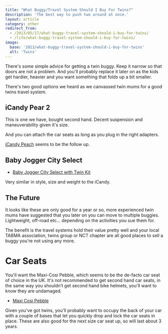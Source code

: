 ```yaml
---
title: "What Buggy/Travel System Should I Buy For Twins?"
description: 'The best way to push two around at once.'
layout: article
category: other
redirect_from:
  - /2013/05/17/what-buggy-travel-system-should-i-buy-for-twins/
  - /life/what-buggy-travel-system-should-i-buy-for-twins/
image:
  base: '2013/what-buggy-travel-system-should-i-buy-for-twins'
  alt: 'Twins'
---
```


There's some simple advice for getting a twin buggy. Keep it narrow so that doors are not a problem. And you'll probably replace it later on as the kids get hardier, heavier and you want something that folds up a bit smaller.

There's two good options we heard as we canvassed twin mums for a good twins travel system.

## iCandy Pear 2

This is one we have, bought second hand. Decent suspension and maneuverability given it's size.

And you can attach the car seats as long as you plug in the right adapters.

[iCandy Peach](https://www.icandyworld.com/uk/en/collections/view/newpeach/) seems to be the follow up.

## Baby Jogger City Select

* [Baby Jogger City Select with Twin Kit](https://www.babyjogger.com)

Very similar in style, size and weight to the iCandy.

## The Future

It looks like these are only good for a year or so, more experienced twin mums have suggested that you later on you can move to multiple buggies. Lightweight, off-road etc… depending on the activities you sue them for.

The benefit is the travel systems hold their value pretty well and your local TABMA association, twins group or NCT chapter are all good places to sell a buggy you're not using any more.

# Car Seats

You'll want the Maxi-Cosi Pebble, which seems to be the de-facto car seat of choice in the UK. It's not recommended to get second hand car seats, in the same way you shouldn’t get second hand bike helmets, you'll want to know they are undamaged.

* [Maxi Cosi Pebble](https://www.maxi-cosi.com/international/car-seats/pebble-pro)

Given you've got twins, you'll probably want to occupy the back of your car with a couple of bases that let you quickly drop and lock the car seats in place. These are also good for the next size car seat up, so will last about 3 years.

